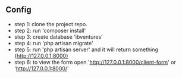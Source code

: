 ## Config

- step 1: clone the project repo.
- step 2: run 'composer install'
- step 3: create database 'ibventures'
- step 4: run 'php artisan migrate'
- step 5: run 'php artisan server' and it will return something {http://127.0.0.1:8000}
- step 6: to view the form open 'http://127.0.0.1:8000/client-form' or 'http://127.0.0.1:8000/'